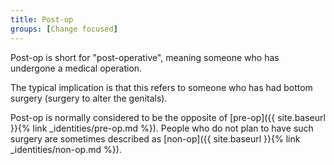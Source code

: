 ```yaml
---
title: Post-op
groups: [Change focused]
---
```


Post-op is short for "post-operative", meaning someone who has undergone a medical operation.

The typical implication is that this refers to someone who has  had bottom surgery (surgery to alter the genitals).

Post-op is normally considered to be the opposite of [pre-op]({{ site.baseurl }}{% link _identities/pre-op.md %}). People who do not plan to have such surgery are sometimes described as [non-op]({{ site.baseurl }}{% link _identities/non-op.md %}).